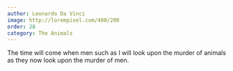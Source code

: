 ```yaml
---
author: Leonardo Da Vinci
image: http://lorempixel.com/400/200
order: 28
category: The Animals
---
```


The time will come when men such as I will look upon the murder of animals as they now look upon the murder of men.
